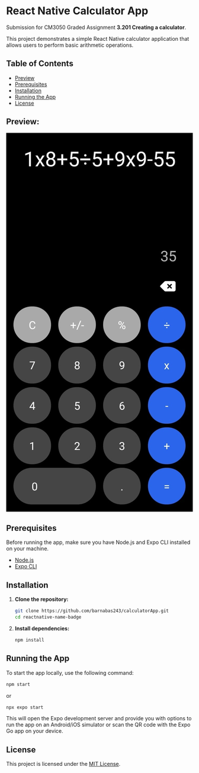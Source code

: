 # React Native Calculator App

Submission for CM3050 Graded Assignment **3.201 Creating a calculator**.

This project demonstrates a simple React Native calculator application that allows users to perform basic arithmetic operations.

## Table of Contents
- [Preview](#preview)
- [Prerequisites](#prerequisites)
- [Installation](#installation)
- [Running the App](#running-the-app)
- [License](#license)

## Preview:
![Calculator preview](screenshot.jpg)

## Prerequisites

Before running the app, make sure you have Node.js and Expo CLI installed on your machine.

- [Node.js](https://nodejs.org/)
- [Expo CLI](https://docs.expo.dev/get-started/installation/)

## Installation
1. **Clone the repository:**
   ```bash
   git clone https://github.com/barnabas243/calculatorApp.git
   cd reactnative-name-badge
   ```

2. **Install dependencies:**
   ```bash
   npm install
   ```

## Running the App

To start the app locally, use the following command:

   ```bash
   npm start
   ```
   or
   ```bash
   npx expo start
   ```

This will open the Expo development server and provide you with options to run the app on an Android/iOS simulator or scan the QR code with the Expo Go app on your device.

## License
This project is licensed under the [MIT License](LICENSE).
